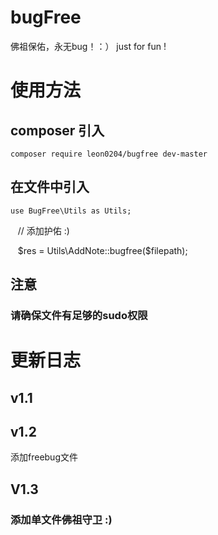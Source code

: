 # bugFree
佛祖保佑，永无bug！：） just for fun !


# 使用方法 
## composer 引入 
 
    composer require leon0204/bugfree dev-master 

## 在文件中引入 
    
    use BugFree\Utils as Utils;
    
    // 添加护佑 :)   
    
    $res = Utils\AddNote::bugfree($filepath);


## 注意

### 请确保文件有足够的sudo权限 


# 更新日志

## v1.1

## v1.2
添加freebug文件

## V1.3
### 添加单文件佛祖守卫 :)

